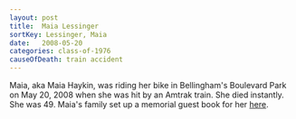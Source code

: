```yaml
---
layout: post
title:  Maia Lessinger
sortKey: Lessinger, Maia
date:   2008-05-20
categories: class-of-1976
causeOfDeath: train accident
---
```

Maia, aka Maia Haykin, was riding her bike in Bellingham's Boulevard Park on May 20, 2008 when she was hit by an Amtrak train. She died instantly. She was 49. Maia's family set up a memorial guest book for her [here](http://tinyurl.com/kqmoar9).
